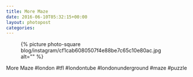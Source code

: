 ```yaml
---
title: More Maze
date: 2016-06-10T05:32:15+00:00
layout: photopost
categories:
---
```


<figure class="photo photo--square">
  {% picture photo-square blog/instagram/cf1cab6080507f4e88be7c65c10e80ac.jpg alt="" %}
</figure>

More Maze
#london #tfl #londontube #londonunderground #maze #puzzle
